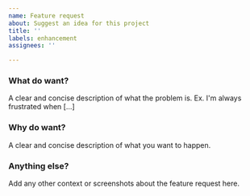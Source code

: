```yaml
---
name: Feature request
about: Suggest an idea for this project
title: ''
labels: enhancement
assignees: ''

---
```


### What do want?
A clear and concise description of what the problem is. Ex. I'm always frustrated when [...]

### Why do want?
A clear and concise description of what you want to happen.

### Anything else?
Add any other context or screenshots about the feature request here.
